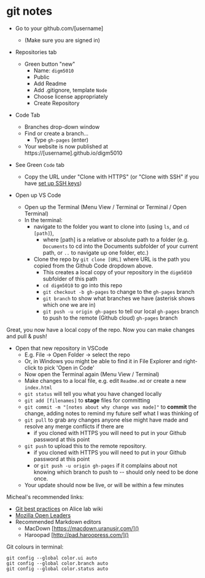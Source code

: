 # git notes

- Go to your github.com/[username] 
  - (Make sure you are signed in)
- Repositories tab
  - Green button "new"
    - Name: `digm5010`
    - Public
    - Add Readme
    - Add .gitignore, template `Node`
    - Choose license appropriately
    - Create Repository
- Code Tab
  - Branches drop-down window
  - Find or create a branch...
    - Type `gh-pages` (enter)
  - Your website is now published at https://[username].github.io/digm5010

- See Green `Code` tab
  - Copy the URL under "Clone with HTTPS" (or "Clone with SSH" if you have [set up SSH keys](https://docs.github.com/en/github/authenticating-to-github/adding-a-new-ssh-key-to-your-github-account))
  
- Open up VS Code
  - Open up the Terminal (Menu View / Terminal or Terminal / Open Terminal)
  - In the terminal:
    - navigate to the folder you want to clone into (using `ls`, and `cd [path]`), 
      - where [path] is a relative or absolute path to a folder (e.g. `Documents` to cd into the Documents subfolder of your current path, or `..` to navigate up one folder, etc.)
    - Clone the repo by `git clone [URL]` where URL is the path you copied from the Github Code dropdown above.
      - This creates a local copy of your repository in the `digm5010` subfolder of this path
      - `cd digm5010` to go into this repo
      - `git checkout -b gh-pages` to change to the `gh-pages` branch
      - `git branch` to show what branches we have (asterisk shows which one we are in)
      - `git push -u origin gh-pages` to tell our local `gh-pages` branch to push to the remote (Github cloud) `gh-pages` branch

Great, you now have a local copy of the repo. Now you can make changes and pull & push!

- Open that new repository in VSCode
  - E.g. File -> Open Folder -> select the repo
  - Or, in Windows you might be able to find it in File Explorer and right-click to pick 'Open in Code'
  - Now open the Terminal again (Menu View / Terminal)
  - Make changes to a local file, e.g. edit `Readme.md` or create a new `index.html`
  - `git status` will tell you what you have changed locally
  - `git add [filenames]` to **stage** files for committing
  - `git commit -m "[notes about why change was made]"` to **commit** the change, adding notes to remind my future self what I was thinking of
  - `git pull` to grab any changes anyone else might have made and resolve any merge conflicts if there are
    - if you cloned with HTTPS you will need to put in your Github password at this point
  - `git push` to upload this to the remote repository.
    - if you cloned with HTTPS you will need to put in your Github password at this point
    - or `git push -u origin gh-pages` if it complains about not knowing which branch to push to -- should only need to be done once.
  - Your update should now be live, or will be within a few minutes


Micheal's recommended links:

- [Git best practices](https://github.com/worldmaking/worldmaking.github.io/wiki/Git-Best-Practices) on Alice lab wiki
- [Mozilla Open Leaders](https://foundation.mozilla.org/en/initiatives/mozilla-open-leaders/)
- Recommended Markdown editors
  - MacDown [https://macdown.uranusjr.com/]()
  - Haroopad [http://pad.haroopress.com/]()


Git colours in terminal:

```
git config --global color.ui auto
git config --global color.branch auto
git config --global color.status auto
```